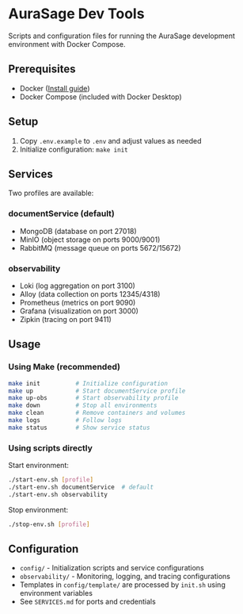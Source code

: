 # AuraSage Dev Tools

Scripts and configuration files for running the AuraSage development environment with Docker Compose.

## Prerequisites
* Docker ([Install guide](https://www.docker.com/get-started))
* Docker Compose (included with Docker Desktop)

## Setup

1. Copy `.env.example` to `.env` and adjust values as needed
2. Initialize configuration: `make init`

## Services

Two profiles are available:

### documentService (default)
* MongoDB (database on port 27018)
* MinIO (object storage on ports 9000/9001)
* RabbitMQ (message queue on ports 5672/15672)

### observability
* Loki (log aggregation on port 3100)
* Alloy (data collection on ports 12345/4318)
* Prometheus (metrics on port 9090)
* Grafana (visualization on port 3000)
* Zipkin (tracing on port 9411)

## Usage

### Using Make (recommended)
```bash
make init          # Initialize configuration
make up            # Start documentService profile
make up-obs        # Start observability profile
make down          # Stop all environments
make clean         # Remove containers and volumes
make logs          # Follow logs
make status        # Show service status
```

### Using scripts directly
Start environment:
```bash
./start-env.sh [profile]
./start-env.sh documentService  # default
./start-env.sh observability
```

Stop environment:
```bash
./stop-env.sh [profile]
```

## Configuration

* `config/` - Initialization scripts and service configurations
* `observability/` - Monitoring, logging, and tracing configurations
* Templates in `config/template/` are processed by `init.sh` using environment variables
* See `SERVICES.md` for ports and credentials
